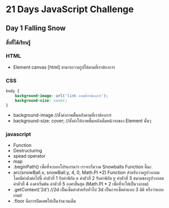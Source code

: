 # 21 Days JavaScript Challenge
## Day 1 Falling Snow
### สิ่งที่ได้เรียนรู้  
### HTML
- Element canvas [html] สามารถวาดรูปได้ตามที่เราต้องการ

### CSS
```css
body {
    background-image: url('link ภาพที่เราต้องการ');
    background-size: cover;
}
```
* background-image //ตั้งค่าภาพพื้นหลังตามที่เราต้องการ  
* background-size: cover; //ตั้งค่าให้ภาพพื้นหลังเต็มหน้าจอของ Element นั้นๆ  

### javascript
- Function
- Destructuring 
- spead operator
- map
- .beginPath() เพื่อที่จะบอกโปรแกรมว่า เราจะเริ่มวาด Snowballs Function นี้นะ
- arc(snowBall.x, snowBall.y, 4, 0, Math.PI *2) Function สำหรับวาดรูปวงกลมโดยมีค่าดังต่อไปนี้ 
ค่าตัวที่ 1 รับค่าพิกัด x
ค่าตัวที่ 2 รับค่าพิกัด y
ค่าตัวที่ 3 ขนาดของรูปวงกลม
ค่าตัวที่ 4 องศาเริ่มต้น
ค่าตัวที่ 5 องศาสิ้นสุด (Math.PI * 2 เพื่อที่จะให้เป็นวงกลม)
- .getContext('2d') //2d เป็นเซ็ตค่าสำหรับทั่วไป 3d เป็นการเซ็ตค่าแบบ 3 มิติ หรือว่าแบบเกมส์ 
- .floor คือการปัดเศษให้เป็นจำนวนเต็ม
